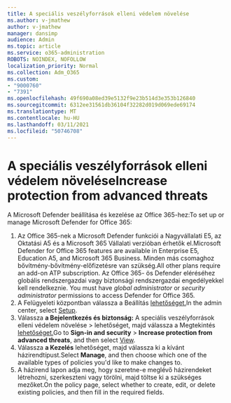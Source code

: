 ```yaml
---
title: A speciális veszélyforrások elleni védelem növelése
ms.author: v-jmathew
author: v-jmathew
manager: dansimp
audience: Admin
ms.topic: article
ms.service: o365-administration
ROBOTS: NOINDEX, NOFOLLOW
localization_priority: Normal
ms.collection: Adm_O365
ms.custom:
- "9000760"
- "7391"
ms.openlocfilehash: 49f690a08ed39e5132f9e23b514d3e353b126840
ms.sourcegitcommit: 6312ee31561db36104f32282d019d069ede69174
ms.translationtype: MT
ms.contentlocale: hu-HU
ms.lasthandoff: 03/11/2021
ms.locfileid: "50746708"
---
```

# <a name="increase-protection-from-advanced-threats"></a><span data-ttu-id="41d4c-102">A speciális veszélyforrások elleni védelem növelése</span><span class="sxs-lookup"><span data-stu-id="41d4c-102">Increase protection from advanced threats</span></span>

<span data-ttu-id="41d4c-103">A Microsoft Defender beállítása és kezelése az Office 365-hez:</span><span class="sxs-lookup"><span data-stu-id="41d4c-103">To set up or manage Microsoft Defender for Office 365:</span></span>

1. <span data-ttu-id="41d4c-104">Az Office 365-nek a Microsoft Defender funkciói a Nagyvállalati E5, az Oktatási A5 és a Microsoft 365 Vállalati verzióban érhetők el.</span><span class="sxs-lookup"><span data-stu-id="41d4c-104">Microsoft Defender for Office 365 features are available in Enterprise E5, Education A5, and Microsoft 365 Business.</span></span> <span data-ttu-id="41d4c-105">Minden más csomaghoz bővítmény-bővítmény-előfizetésre van szükség.</span><span class="sxs-lookup"><span data-stu-id="41d4c-105">All other plans require an add-on ATP subscription.</span></span> <span data-ttu-id="41d4c-106">Az Office  365- ös Defender eléréséhez globális rendszergazdai vagy biztonsági rendszergazdai engedélyekkel kell rendelkeznie. </span><span class="sxs-lookup"><span data-stu-id="41d4c-106">You must have *global administrator* or *security administrator* permissions to access Defender for Office 365.</span></span>
2. <span data-ttu-id="41d4c-107">A Felügyeleti központban válassza a Beállítás [lehetőséget.](https://go.microsoft.com/fwlink/p/?linkid=2075721)</span><span class="sxs-lookup"><span data-stu-id="41d4c-107">In the admin center, select [Setup](https://go.microsoft.com/fwlink/p/?linkid=2075721).</span></span>
3. <span data-ttu-id="41d4c-108">Válassza **a Bejelentkezés és biztonság:** A speciális veszélyforrások elleni védelem növelése  >  lehetőséget, majd válassza a Megtekintés [lehetőséget.](https://go.microsoft.com/fwlink/?linkid=2109302)</span><span class="sxs-lookup"><span data-stu-id="41d4c-108">Go to **Sign-in and security** > **Increase protection from advanced threats**, and then select [View](https://go.microsoft.com/fwlink/?linkid=2109302).</span></span>
4. <span data-ttu-id="41d4c-109">Válassza **a Kezelés** lehetőséget, majd válassza ki a kívánt házirendtípust.</span><span class="sxs-lookup"><span data-stu-id="41d4c-109">Select **Manage**, and then choose which one of the available types of policies you'd like to make changes to.</span></span>
5. <span data-ttu-id="41d4c-110">A házirend lapon adja meg, hogy szeretne-e meglévő házirendeket létrehozni, szerkeszteni vagy törölni, majd töltse ki a szükséges mezőket.</span><span class="sxs-lookup"><span data-stu-id="41d4c-110">On the policy page, select whether to create, edit, or delete existing policies, and then fill in the required fields.</span></span>
